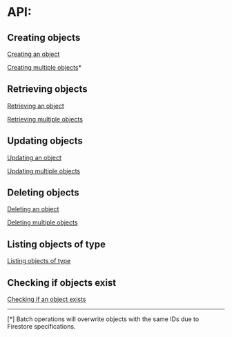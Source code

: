 # API:

## Creating objects

[Creating an object](API-Create.md#create-single-object)

[Creating multiple objects](API-Create.md#create-multiple-objects)*

## Retrieving objects

[Retrieving an object](API-Get.md#get-single-object)

[Retrieving multiple objects](API-Get.md#get-many-objects)

## Updating objects

[Updating an object](API-Update.md#update-single-object)

[Updating multiple objects](API-Update.md#update-multiple-objects)

## Deleting objects

[Deleting an object](API-Delete.md#delete-single-object)

[Deleting multiple objects](API-Delete.md#delete-single-object)

## Listing objects of type

[Listing objects of type](API-List.md)

## Checking if objects exist

[Checking if an object exists](API-Exists.md#check-if-object-exists)


---




[*] Batch operations will overwrite objects with the same IDs due to Firestore specifications.